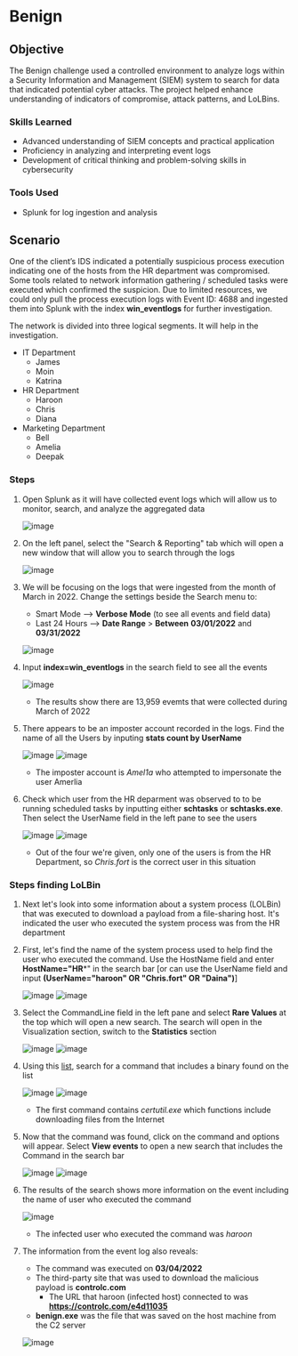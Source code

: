 # Benign

## Objective
The Benign challenge used a controlled environment to analyze logs within a Security Information and Management (SIEM) system to search for data that indicated potential cyber attacks. The project helped enhance understanding of indicators of compromise, attack patterns, and LoLBins.

### Skills Learned
- Advanced understanding of SIEM concepts and practical application
- Proficiency in analyzing and interpreting event logs
- Development of critical thinking and problem-solving skills in cybersecurity

### Tools Used
- Splunk for log ingestion and analysis

## Scenario
One of the client’s IDS indicated a potentially suspicious process execution indicating one of the hosts from the HR department was compromised. Some tools related to network information gathering / scheduled tasks were executed which confirmed the suspicion. Due to limited resources, we could only pull the process execution logs with Event ID: 4688 and ingested them into Splunk with the index **win_eventlogs** for further investigation.

The network is divided into three logical segments. It will help in the investigation.
- IT Department
  - James
  - Moin
  - Katrina
- HR Department
  - Haroon
  - Chris
  - Diana
- Marketing Department
  - Bell
  - Amelia
  - Deepak

### Steps
1. Open Splunk as it will have collected event logs which will allow us to monitor, search, and analyze the aggregated data

   ![image](https://github.com/user-attachments/assets/dee6483b-7626-4116-8831-429cb3385af5)
2. On the left panel, select the "Search & Reporting" tab which will open a new window that will allow you to search through the logs

   ![image](https://github.com/user-attachments/assets/b1bef82d-5d56-4c4f-b55e-852adaf0c74e)
3. We will be focusing on the logs that were ingested from the month of March in 2022. Change the settings beside the Search menu to:
   - Smart Mode --> **Verbose Mode** (to see all events and field data)
   - Last 24 Hours --> **Date Range** > **Between** **03/01/2022** and **03/31/2022**

   ![image](https://github.com/user-attachments/assets/c9ce2777-c89f-4ef3-8a1b-bafdb83677ad)
4. Input **index=win_eventlogs** in the search field to see all the events

   ![image](https://github.com/user-attachments/assets/0972e45c-0b64-455d-bd55-91160dcb400b)
     - The results show there are 13,959 evemts that were collected during March of 2022
5. There appears to be an imposter account recorded in the logs. Find the name of all the Users by inputing **stats count by UserName**

   ![image](https://github.com/user-attachments/assets/cd5eae7e-36eb-4950-9163-fd68b1e5bc7a)
   ![image](https://github.com/user-attachments/assets/520cd4c5-b060-4306-8d59-c2add05015ae)
   - The imposter account is *Amel1a* who attempted to impersonate the user Amerlia
6. Check which user from the HR deparment was observed to to be running scheduled tasks by inputting either **schtasks** or **schtasks.exe**. Then select the UserName field in the left pane to see the users

   ![image](https://github.com/user-attachments/assets/123aee20-197c-46e2-8587-25e0a957d6a9)
   ![image](https://github.com/user-attachments/assets/5ef89ef5-3844-4847-b56f-87efce162e03)
   - Out of the four we're given, only one of the users is from the HR Department, so *Chris.fort* is the correct user in this situation

### Steps finding LoLBin
1. Next let's look into some information about a system process (LOLBin) that was executed to download a payload from a file-sharing host. It's indicated the user who executed the system process was from the HR department
2. First, let's find the name of the system process used to help find the user who executed the command. Use the HostName field and enter **HostName="HR***" in the search bar [or can use the UserName field and input **(UserName="haroon" OR "Chris.fort" OR "Daina")**]
  
   ![image](https://github.com/user-attachments/assets/520311aa-1fe6-48e1-b05e-9923babc822a)
   ![image](https://github.com/user-attachments/assets/a4a13db2-6671-4bc4-8af1-64dab510fb00)

4. Select the CommandLine field in the left pane and select **Rare Values** at the top which will open a new search. The search will open in the Visualization section, switch to the **Statistics** section
    
   ![image](https://github.com/user-attachments/assets/6e375f3c-77f1-4e9c-b978-2ec0fc366b1d)
   ![image](https://github.com/user-attachments/assets/eb5b1e42-282a-4e6e-bc1b-7e2a1ef32292)
5. Using this [list](https://lolbas-project.github.io/), search for a command that includes a binary found on the list
  
   ![image](https://github.com/user-attachments/assets/c682b113-88cd-478e-a3f5-502898c7dd5d)
   ![image](https://github.com/user-attachments/assets/430ac3e0-c45b-46c8-b44c-8d29aa7d5527)
   - The first command contains *certutil.exe* which functions include downloading files from the Internet
6. Now that the command was found, click on the command and options will appear. Select **View events** to open a new search that includes the Command in the search bar

   ![image](https://github.com/user-attachments/assets/b5321851-b292-40d0-bd84-0fe187fa660f)
   ![image](https://github.com/user-attachments/assets/911eeb26-f730-4d9d-ac8b-6d82e34f0ffa)
7. The results of the search shows more information on the event including the name of user who executed the command

   ![image](https://github.com/user-attachments/assets/595017b6-2f80-472f-8cc1-5c9e66ecc203)
   - The infected user who executed the command was *haroon*
 8. The information from the event log also reveals:
    - The command was executed on **03/04/2022**
    - The third-party site that was used to download the malicious payload is **controlc.com**
      - The URL that haroon (infected host) connected to was **https://controlc.com/e4d11035**
    - **benign.exe** was the file that was saved on the host machine from the C2 server

    ![image](https://github.com/user-attachments/assets/6c8efd76-a41e-4319-876a-cdf01767a602)




      

 

   

